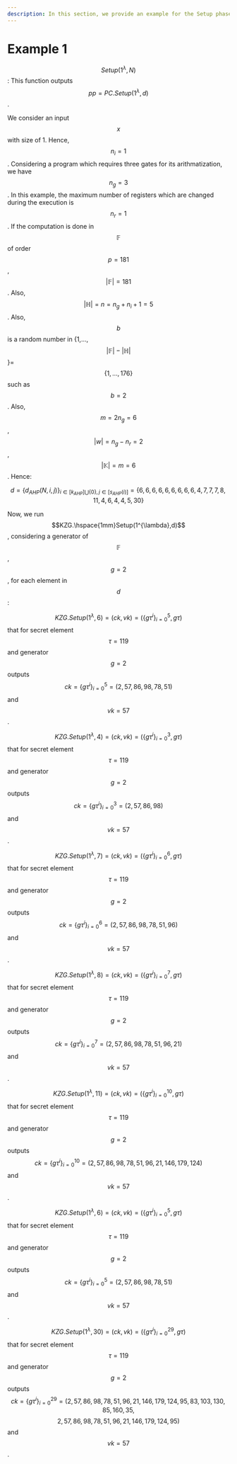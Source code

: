 ```yaml
---
description: In this section, we provide an example for the Setup phase settings.
---
```


# Example 1

$$Setup(1^{\lambda},N)$$:  This function outputs $$pp=PC.Setup(1^{\lambda},d)$$.&#x20;

We consider an input $$x$$ with size of 1. Hence,  $$n_i=1$$. Considering a program which requires three gates for its arithmatization, we have $$n_g=3$$.  In this example, the maximum number of registers which are changed during the execution is $$n_r=1$$. If the computation is done in $$\mathbb{F}$$ of order $$p=181$$, $$|\mathbb{F}|=181$$.  Also,$$|\mathbb{H}|=n=n_g+n_i+1=5$$. Also, $$b$$ is a random number in {1,...,$$|\mathbb{F}|-|\mathbb{H}|$$}=$$\{1,...,176\}$$ such as $$b=2$$. Also, $$m=2n_g=6$$, $$|w|=n_g-n_r=2$$, $$|\mathbb{K}|=m=6$$. Hence:&#x20;

$$d=\{d_{AHP}(N,i,j)\}_{i\in[k_{AHP}]\bigcup\{0\},j\in[s_{AHP}(i)]}=\{6,6,6,6,6,6,6,6,6,4,7,7,7,8,11,4,6,4,4,5,30\}$$

Now, we run $$KZG.\hspace{1mm}Setup(1^{\lambda},d)$$, considering a generator of $$\mathbb{F}$$, $$g=2$$, for each element in $$d$$:

&#x20;$$KZG.Setup(1^{\lambda},6)=(ck,vk)=(\{g\tau^i\}_{i=0}^5,g\tau)$$ that for secret element $$\tau=119$$ and generator  $$g=2$$  outputs $$ck=\{g\tau^i\}_{i=0}^5=(2, 57, 86, 98, 78, 51)$$ and $$vk=57$$.

$$KZG.Setup(1^{\lambda},4)=(ck,vk)=(\{g\tau^i\}_{i=0}^3,g\tau)$$ that for secret element $$\tau=119$$ and generator  $$g=2$$  outputs $$ck=\{g\tau^i\}_{i=0}^3=(2,57,86,98)$$ and $$vk=57$$.&#x20;

$$KZG.Setup(1^{\lambda},7)=(ck,vk)=(\{g\tau^i\}_{i=0}^6,g\tau)$$ that for secret element $$\tau=119$$ and generator  $$g=2$$  outputs $$ck=\{g\tau^i\}_{i=0}^6=(2,57,86,98,78,51,96)$$ and $$vk=57$$.

$$KZG.Setup(1^{\lambda},8)=(ck,vk)=(\{g\tau^i\}_{i=0}^7,g\tau)$$ that for secret element $$\tau=119$$ and generator  $$g=2$$  outputs $$ck=\{g\tau^i\}_{i=0}^7=(2,57,86,98,78,51,96,21)$$ and $$vk=57$$.

$$KZG.Setup(1^{\lambda},11)=(ck,vk)=(\{g\tau^i\}_{i=0}^{10},g\tau)$$ that for secret element $$\tau=119$$ and generator  $$g=2$$  outputs  $$ck=\{g\tau^i\}_{i=0}^{10}=(2,57,86,98,78,51,96,21,146,179,124)$$ and $$vk=57$$.

$$KZG.Setup(1^{\lambda},6)=(ck,vk)=(\{g\tau^i\}_{i=0}^5,g\tau)$$ that for secret element $$\tau=119$$ and generator  $$g=2$$  outputs $$ck=\{g\tau^i\}_{i=0}^5=(2,57,86,98,78,51)$$ and $$vk=57$$.&#x20;

$$KZG.Setup(1^{\lambda},30)=(ck,vk)=(\{g\tau^i\}_{i=0}^{29},g\tau)$$ that for secret element $$\tau=119$$ and generator  $$g=2$$  outputs $$ck=\{g\tau^i\}_{i=0}^{29}=(2, 57, 86, 98, 78, 51, 96, 21, 146, 179, 124, 95, 83, 103, 130, 85, 160, 35 ,$$ $$2, 57, 86, 98, 78, 51, 96, 21, 146, 179, 124, 95)$$ and $$vk=57$$.

